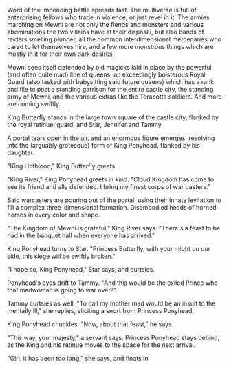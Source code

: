 Word of the impending battle spreads fast. The multiverse is full of enterprising fellows who
trade in violence, or just revel in it. The armies marching on Mewni are not only the fiends and
monsters and various abominations the two villains have at their disposal, but also bands of raiders
smelling plunder, all the common interdimensional mercenaries who cared to let themselves hire, and
a few more monstrous things which are mostly in it for their own dark desires.

Mewni sees itself defended by old magicks laid in place by the powerful (and often quite mad)
line of queens, an exceedingly boisterous Royal Guard (also tasked with babysitting said future queens) which
has a rank and file to post a standing garrison for the entire castle city, the standing army of Mewni,
and the various extras like the Teracotta soldiers. And more are coming swiftly.

King Butterfly stands in the large town square of the castle city, flanked by the royal retinue,
guard, and Star, Jennifer and Tammy.

A portal tears open in the air, and an enormous figure emerges, resolving into the (arguably grotesque)
form of King Ponyhead, flanked by his daughter.

"King Hotblood," King Butterfly greets.

"King River," King Ponyhead greets in kind. "Cloud Kingdom has come to see its friend and ally defended.
I bring my finest corps of war casters."

Said warcasters are pouring out of the portal, using their innate levitation to fill a complex
three-dimensional formation. Disembodied heads of horned horses in every color and shape.

"The Kingdom of Mewni is grateful," King River says. "There's a feast to be had
in the banquet hall when everyone has arrived."

King Ponyhead turns to Star. "Princess Butterfly, with your might on our side, this siege will be
swiftly broken."

"I hope so, King Ponyhead," Star says, and curtsies.

Ponyhead's eyes drift to Tammy. "And this would be the exiled Prince who that madwoman is going to
war over?"

Tammy curtsies as well. "To call my mother mad would be an insult to the mentally ill," she replies,
eliciting a snort from Princess Ponyhead.

King Ponyhead chuckles. "Now, about that feast," he says.

"This way, your majesty," a servant says. Princess Ponyhead stays behind, as the King and his retinue
moves to the space for the next arrival.

"Girl, it has been too long," she says, and floats in 
